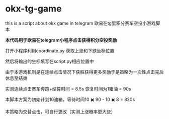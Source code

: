 # okx-tg-game

this is a script about okx game in telegram 欧易在tg里积分赛车空投小游戏脚本

**本代码用于欧易在telegram小程序点击获得积分空投奖励**

打开小程序利用coordinate.py 获取上涨和下跌坐标位置

然后将输出的坐标填写在script.py相应位置中

由于本游戏机制是在连续点击情况下获胜获得更多奖励于是策略为一次性点击完后休息至结束

实测连续点击赛车奔跑+结算时间 = 8.5s 恢复时间为1箱油 = 90s

本脚本方案为初始计划10油箱，等待时间10 ✖️ 90 - 10 ✖️ 8 = 820s

本策略为交替点击，可自行更改（实测上涨概率更大些）
